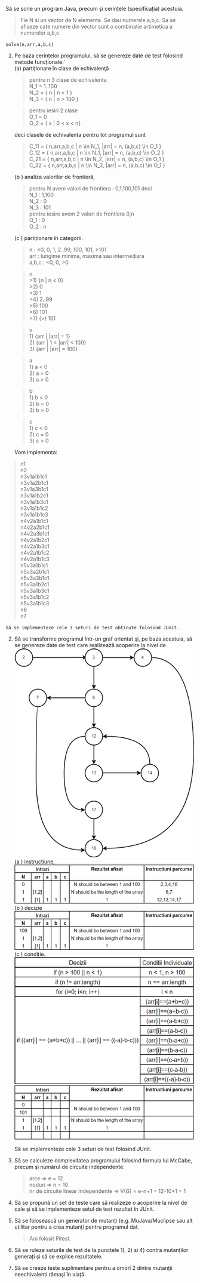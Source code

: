 
Să se scrie un program Java, precum şi cerințele (specificația) acestuia.

>Fie N si un vector de N elemente. Se dau numerele a,b,c. Sa se afiseze cate numere din vector sunt o combinatie artimetica a numerelor a,b,c

    solve(n,arr,a,b,c)

1. Pe baza cerințelor programului, să se genereze date de test folosind metode funcționale:`<br>
(a) partiționare în clase de echivalenţă<br>
    > pentru n 3 clase de echivalenta<br>
        N_1 = 1..100<br>
        N_2 = { n | n < 1 }<br>
        N_3 = { n | n > 100 }<br>
        
    > pentru iesiri 2 clase<br>
        O_1 = 0<br>
        O_2 = { x | 0 < x < n}<br>

    deci clasele de echivalenta pentru tot programul sunt <br>
    >C_11 = { n,arr,a,b,c | n \in N_1, |arr| = n, (a,b,c) \in O_1 }<br>
    >C_12 = { n,arr,a,b,c | n \in N_1, |arr| = n, (a,b,c) \in O_2 }<br>
    >C_21 = { n,arr,a,b,c | n \in N_2, |arr| = n, (a,b,c) \in O_1 }<br>
    >C_32 = { n,arr,a,b,c | n \in N_3, |arr| = n, (a,b,c) \in O_1 }<br>
    
    (b ) analiza valorilor de frontieră,<br>
    > pentru N avem valori de frontiera : 0,1,100,101 deci<br>
        N_1 : 1,100<br>
        N_2 : 0<br>
        N_3 : 101<br>
    >pentru iesire avem 2 valori de frontiera 0,n<br>
        O_1 : 0<br>
        O_2 : n<br>
    
    (c ) partiționare în categorii.<br>
    > n : <0, 0, 1, 2..99, 100, 101, >101<br>
     arr : lungime minima, maxima sau intermediara<br>
     a,b,c : <0, 0, >0<br>

    > n <br>
		>1) {n | n < 0}<br>
        >2) 0<br>
        >3) 1<br>
        >4) 2..99<br>
        >5) 100<br>
        >6) 101<br>
        >7) (>) 101<br>

    > v<br>
        1) {arr | |arr| = 1}<br>
        2) {arr | 1 < |arr| < 100}<br>
        3) {arr | |arr| = 100}<br>

    > a<br>
        1) a < 0<br>
        2) a = 0<br>
        3) a > 0<br>
        
    > b<br>
        1) b < 0<br>
        2) b = 0<br>
        3) b > 0<br>
        
    > c<br>
        1) c < 0<br>
        2) c = 0<br>
        3) c > 0<br>

    Vom implementa:
		 

>n1<br>
>         n2<br>
>         n3v1a1b1c1<br>
>         n3v1a2b1c1<br>
>         n3v1a3b1c1<br>
>         n3v1a1b2c1<br>
>         n3v1a1b3c1<br>
>         n3v1a1b1c2<br>
>         n3v1a1b1c3<br>
>         n4v2a1b1c1<br>
>         n4v2a2b1c1<br>
>         n4v2a3b1c1<br>
>         n4v2a1b2c1<br>
>         n4v2a1b3c1<br>
>         n4v2a1b1c2<br>
>         n4v2a1b1c3<br>
>         n5v3a1b1c1<br>
>         n5v3a2b1c1<br>
>         n5v3a3b1c1<br>
>         n5v3a1b2c1<br>
>         n5v3a1b3c1<br>
>         n5v3a1b1c2<br>
>         n5v3a1b1c3<br>
>         n6<br>
>         n7<br>

    Să se implementeze cele 3 seturi de test obținute folosind JUnit.

2. Să se transforme programul într-un graf orientat şi, pe baza acestuia, să se genereze date de
test care realizează acoperire la nivel de
![Graph](/Images/Graph.png "Graful programului")<br>
(a ) instrucțiune,   <br>
![instructiune](/Images/nivel_instructiune.png "Nivel Instructiune")<br>
(b ) decizie<br>
![decizie](/Images/decizii.png "Nivel decizie")<br>
(c ) condiție.<br>
![conditie](/Images/condition_1.png "Nivel conditie")<br>
![conditie2](/Images/condition_2.png "Nivel conditie")<br>

    Să se implementeze cele 3 seturi de test folosind JUnit.<br>

3. Să se calculeze complexitatea programului folosind formula lui McCabe, precum şi
numărul de circuite independente.<br>

    >arce => e = 12<br>
    noduri => n = 10<br>
    nr de circuite linear independente => V(G) = e-n+1 = 12-10+1 = 1<br>

4. Să se propună un set de teste care să realizeze o acoperire la nivel de cale şi să se
implementeze setul de test rezultat în JUnit.<br>

5. Să se folosească un generator de mutanți (e.g. MuJava/Muclipse sau alt utilitar pentru a crea
mutanți pentru programul dat.<br>

    >Am folosit Pitest.<br>

6. Să se ruleze seturile de test de la punctele 1), 2) si 4) contra mutanților generați şi să se
explice rezultatele.<br>

7. Să se creeze teste suplimentare pentru a omorî 2 dintre mutanții neechivalenți rămași în
viață.<br>

